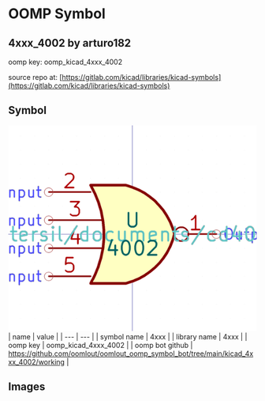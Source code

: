 # OOMP Symbol  
## 4xxx_4002  by arturo182  
  
oomp key: oomp_kicad_4xxx_4002  
  
source repo at: [https://gitlab.com/kicad/libraries/kicad-symbols](https://gitlab.com/kicad/libraries/kicad-symbols)  
## Symbol  
  
[![working.png](working_600.png)](working.png)  
| name | value | 
| --- | --- | 
| symbol name | 4xxx | 
| library name | 4xxx | 
| oomp key | oomp_kicad_4xxx_4002 | 
| oomp bot github | https://github.com/oomlout/oomlout_oomp_symbol_bot/tree/main/kicad_4xxx_4002/working | 
## Images  
